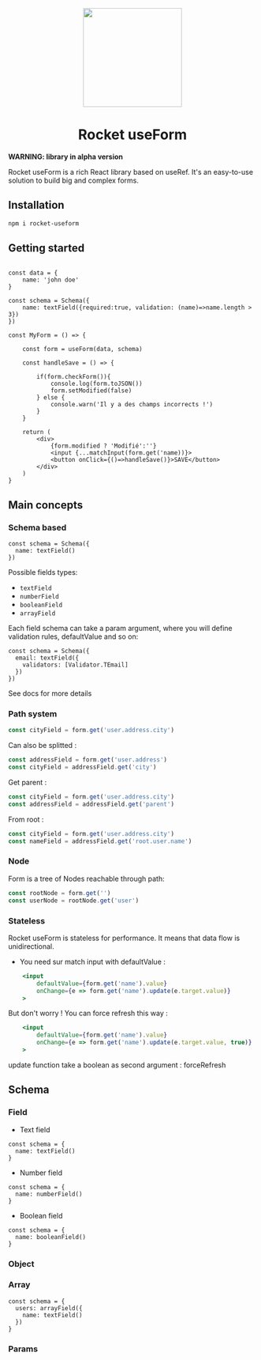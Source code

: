 <center>
  <img height="200" src="https://res.cloudinary.com/anthony-jeamme-stuff/image/upload/w_200/shares/rocket-userform-logo.png">

# Rocket useForm

</center>

<b>WARNING: library in alpha version</b>

Rocket useForm is a rich React library based on useRef.
It's an easy-to-use solution to build big and complex forms.

## Installation

```bash
npm i rocket-useform
```

## Getting started

```tsx

const data = {
	name: 'john doe'
}

const schema = Schema({
	name: textField({required:true, validation: (name)=>name.length > 3})
})

const MyForm = () => {

	const form = useForm(data, schema)

	const handleSave = () => {

		if(form.checkForm()){
			console.log(form.toJSON())
			form.setModified(false)
		} else {
			console.warn('Il y a des champs incorrects !')
		}
	}

	return (
		<div>
			{form.modified ? 'Modifié':''}
			<input {...matchInput(form.get('name))}>
			<button onClick={()=>handleSave()}>SAVE</button>
		</div>
	)
}

```

## Main concepts

### Schema based

```tsx
const schema = Schema({
  name: textField()
})
```

Possible fields types:

- `textField`
- `numberField`
- `booleanField`
- `arrayField`

Each field schema can take a param argument, where you will define validation rules, defaultValue and so on:

```tsx
const schema = Schema({
  email: textField({
    validators: [Validator.TEmail]
  })
})
```

See docs for more details

### Path system

```jsx
const cityField = form.get('user.address.city')
```

Can also be splitted :

```jsx
const addressField = form.get('user.address')
const cityField = addressField.get('city')
```

Get parent :

```jsx
const cityField = form.get('user.address.city')
const addressField = addressField.get('parent')
```

From root :

```jsx
const cityField = form.get('user.address.city')
const nameField = addressField.get('root.user.name')
```

### Node

Form is a tree of Nodes reachable through path:

```jsx
const rootNode = form.get('')
const userNode = rootNode.get('user')
```

### Stateless

Rocket useForm is stateless for performance. It means that data flow is unidirectional.

- You need sur match input with defaultValue :

```jsx
	<input
		defaultValue={form.get('name').value}
		onChange={e => form.get('name').update(e.target.value)}
	>
```

But don't worry ! You can force refresh this way :

```jsx
	<input
		defaultValue={form.get('name').value}
		onChange={e => form.get('name').update(e.target.value, true)}
	>
```

update function take a boolean as second argument : forceRefresh

## Schema

### Field

- Text field

```tsx
const schema = {
  name: textField()
}
```

- Number field

```tsx
const schema = {
  name: numberField()
}
```

- Boolean field

```tsx
const schema = {
  name: booleanField()
}
```

### Object

### Array

```tsx
const schema = {
  users: arrayField({
    name: textField()
  })
}
```

### Params
